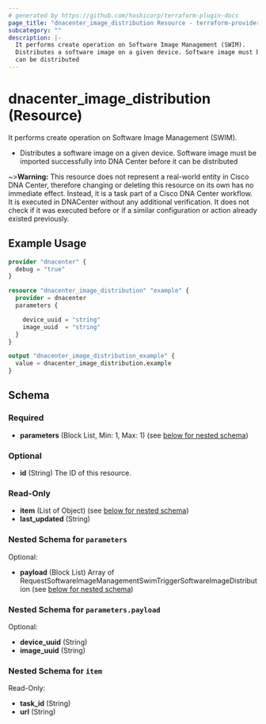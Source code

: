 ```yaml
---
# generated by https://github.com/hashicorp/terraform-plugin-docs
page_title: "dnacenter_image_distribution Resource - terraform-provider-dnacenter"
subcategory: ""
description: |-
  It performs create operation on Software Image Management (SWIM).
  Distributes a software image on a given device. Software image must be imported successfully into DNA Center before it
  can be distributed
---
```


# dnacenter_image_distribution (Resource)

It performs create operation on Software Image Management (SWIM).

- Distributes a software image on a given device. Software image must be imported successfully into DNA Center before it
can be distributed

~>**Warning:**
This resource does not represent a real-world entity in Cisco DNA Center, therefore changing or deleting this resource on its own has no immediate effect.
Instead, it is a task part of a Cisco DNA Center workflow. It is executed in DNACenter without any additional verification. It does not check if it was executed before or if a similar configuration or action already existed previously.

## Example Usage

```terraform
provider "dnacenter" {
  debug = "true"
}

resource "dnacenter_image_distribution" "example" {
  provider = dnacenter
  parameters {

    device_uuid = "string"
    image_uuid  = "string"
  }
}

output "dnacenter_image_distribution_example" {
  value = dnacenter_image_distribution.example
}
```

<!-- schema generated by tfplugindocs -->
## Schema

### Required

- **parameters** (Block List, Min: 1, Max: 1) (see [below for nested schema](#nestedblock--parameters))

### Optional

- **id** (String) The ID of this resource.

### Read-Only

- **item** (List of Object) (see [below for nested schema](#nestedatt--item))
- **last_updated** (String)

<a id="nestedblock--parameters"></a>
### Nested Schema for `parameters`

Optional:

- **payload** (Block List) Array of RequestSoftwareImageManagementSwimTriggerSoftwareImageDistribution (see [below for nested schema](#nestedblock--parameters--payload))

<a id="nestedblock--parameters--payload"></a>
### Nested Schema for `parameters.payload`

Optional:

- **device_uuid** (String)
- **image_uuid** (String)



<a id="nestedatt--item"></a>
### Nested Schema for `item`

Read-Only:

- **task_id** (String)
- **url** (String)


